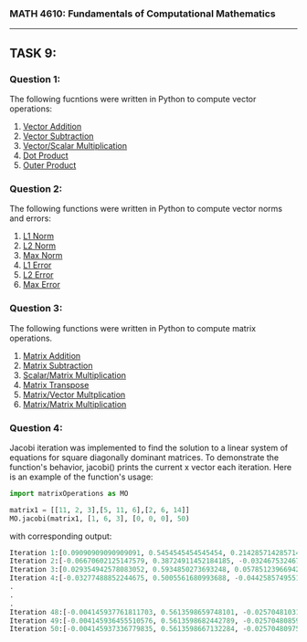 ### MATH 4610: Fundamentals of Computational Mathematics 
***

## TASK 9:

### Question 1:

The following fucntions were written in Python to compute vector operations:
1. [Vector Addition](https://github.com/HyrumHansen/math4610/blob/main/code/task9/vectorAdd.md)
2. [Vector Subtraction](https://github.com/HyrumHansen/math4610/blob/main/code/task9/vectorSubtract.md)
3. [Vector/Scalar Multiplication](https://github.com/HyrumHansen/math4610/blob/main/code/task9/scalarMultiplication.md)
4. [Dot Product](https://github.com/HyrumHansen/math4610/blob/main/code/task9/dotProduct.md)
5. [Outer Product](https://github.com/HyrumHansen/math4610/blob/main/code/task9/outerProduct.md)

### Question 2:

The following functions were written in Python to compute vector norms and errors:
1. [L1 Norm](https://github.com/HyrumHansen/math4610/blob/main/code/task9/l1norm.md)
2. [L2 Norm](https://github.com/HyrumHansen/math4610/blob/main/code/task9/l2norm.md)
3. [Max Norm](https://github.com/HyrumHansen/math4610/blob/main/code/task9/maxNorm.md)
4. [L1 Error](https://github.com/HyrumHansen/math4610/blob/main/code/task9/l1Error.md)
5. [L2 Error](https://github.com/HyrumHansen/math4610/blob/main/code/task9/l2Error.md)
6. [Max Error](https://github.com/HyrumHansen/math4610/blob/main/code/task9/maxError.md)

### Question 3:

The following functions were written in Python to compute matrix operations. 
1. [Matrix Addition](https://github.com/HyrumHansen/math4610/blob/main/code/task9/matrixAdd.md)
2. [Matrix Subtraction](https://github.com/HyrumHansen/math4610/blob/main/code/task9/matrixSub.md)
3. [Scalar/Matrix Multiplication](https://github.com/HyrumHansen/math4610/blob/main/code/task9/scalarMatrixMult.md)
4. [Matrix Transpose](https://github.com/HyrumHansen/math4610/blob/main/code/task9/matrixTranspose.md)
5. [Matrix/Vector Multplication](https://github.com/HyrumHansen/math4610/blob/main/code/task9/matVecMult.md)
6. [Matrix/Matrix Multiplication](https://github.com/HyrumHansen/math4610/blob/main/code/task9/matrixMult.md)

### Question 4:

Jacobi iteration was implemented to find the solution to a linear system of equations for square diagonally dominant matrices. To demonstrate the function's behavior, jacobi() prints the current x vector each iteration. Here is an example of the function's usage:

```python
import matrixOperations as MO

matrix1 = [[11, 2, 3],[5, 11, 6],[2, 6, 14]]
MO.jacobi(matrix1, [1, 6, 3], [0, 0, 0], 50)
```


with corresponding output:
```python
Iteration 1:[0.09090909090909091, 0.5454545454545454, 0.21428571428571427]   
Iteration 2:[-0.06670602125147579, 0.38724911452184185, -0.03246753246753244]
Iteration 3:[0.029354942578083052, 0.5934850273693248, 0.05785123966942148]     
Iteration 4:[-0.03277488852244675, 0.5005561680993688, -0.04425857495515108]    
.
.
.
Iteration 48:[-0.004145937761811703, 0.5613598659748101, -0.025704810313001345]
Iteration 49:[-0.004145936455510576, 0.5613598682442789, -0.025704808594659845]
Iteration 50:[-0.004145937336779835, 0.5613598667132284, -0.02570480975390372]
```


